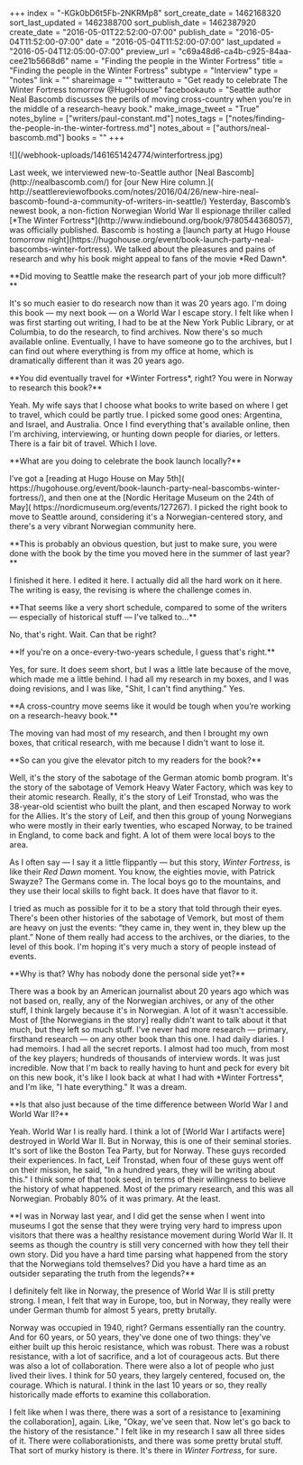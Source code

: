 +++
index = "-KGk0bD6t5Fb-2NKRMp8"
sort_create_date = 1462168320
sort_last_updated = 1462388700
sort_publish_date = 1462387920
create_date = "2016-05-01T22:52:00-07:00"
publish_date = "2016-05-04T11:52:00-07:00"
date = "2016-05-04T11:52:00-07:00"
last_updated = "2016-05-04T12:05:00-07:00"
preview_url = "c69a48d6-ca4b-c925-84aa-cee21b5668d6"
name = "Finding the people in the Winter Fortress"
title = "Finding the people in the Winter Fortress"
subtype = "Interview"
type = "notes"
link = ""
shareimage = ""
twitterauto = "Get ready to celebrate The Winter Fortress tomorrow @HugoHouse"
facebookauto = "Seattle author Neal Bascomb discusses the perils of moving cross-country when you're in the middle of a research-heavy book."
make_image_tweet = "True"
notes_byline = ["writers/paul-constant.md"]
notes_tags = ["notes/finding-the-people-in-the-winter-fortress.md"]
notes_about = ["authors/neal-bascomb.md"]
books = ""
+++
<p class="image-left">![](/webhook-uploads/1461651424774/winterfortress.jpg)</p>

<p class="intro">Last week, we interviewed new-to-Seattle author [Neal Bascomb](http://nealbascomb.com/) for [our New Hire column.]( http://seattlereviewofbooks.com/notes/2016/04/26/new-hire-neal-bascomb-found-a-community-of-writers-in-seattle/) Yesterday, Bascomb’s newest book, a non-fiction Norwegian World War II espionage thriller called [*The Winter Fortress*](http://www.indiebound.org/book/9780544368057), was officially published. Bascomb is hosting a [launch party at Hugo House tomorrow night](https://hugohouse.org/event/book-launch-party-neal-bascombs-winter-fortress). We talked about the pleasures and pains of research and why his book might appeal to fans of the movie *Red Dawn*.</p>

<p class="noindent">**Did moving to Seattle make the research part of your job more difficult?**</p>

<p class="noindent">It's so much easier to do research now than it was 20 years ago. I'm doing this book — my next book — on a World War I escape story. I felt like when I was first starting out writing, I had to be at the New York Public Library, or at Columbia, to do the research, to find archives. Now there's so much available online. Eventually, I have to have someone go to the archives, but I can find out where everything is from my office at home, which is dramatically different than it was 20 years ago.</p> 

<p class="noindent">**You did eventually travel for *Winter Fortress*, right? You were in Norway to research this book?**</p>

<p class="noindent">Yeah. My wife says that I choose what books to write based on where I get to travel, which could be partly true. I picked some good ones: Argentina, and Israel, and Australia. Once I find everything that's available online, then I'm archiving, interviewing, or hunting down people for diaries, or letters. There is a fair bit of travel. Which I love.</p>

<p class="noindent">**What are you doing to celebrate the book launch locally?**</p>

<p class="noindent">I’ve got a [reading at Hugo House on May 5th]( https://hugohouse.org/event/book-launch-party-neal-bascombs-winter-fortress/), and then one at the [Nordic Heritage Museum on the 24th of May]( https://nordicmuseum.org/events/127267). I picked the right book to move to Seattle around, considering it's a Norwegian-centered story, and there's a very vibrant Norwegian community here. </p>

<p class="noindent">**This is probably an obvious question, but just to make sure, you were done with the book by the time you moved here in the summer of last year?**</p>

<p class="noindent">I finished it here. I edited it here. I actually did all the hard work on it here. The writing is easy, the revising is where the challenge comes in.</p>

<p class="noindent">**That seems like a very short schedule, compared to some of the writers — especially of historical stuff — I've talked to...**</p>

<p class="noindent">No, that's right. Wait. Can that be right?</p>

<p class="noindent">**If you're on a once-every-two-years schedule, I guess that's right.**</p>

<p class="noindent">Yes, for sure. It does seem short, but I was a little late because of the move, which made me a little behind. I had all my research in my boxes, and I was doing revisions, and I was like, "Shit, I can't find anything." Yes.</p>

<p class="noindent">**A cross-country move seems like it would be tough when you’re working on a research-heavy book.**</p>

<p class="noindent">The moving van had most of my research, and then I brought my own boxes, that critical research, with me because I didn't want to lose it.</p>

<p class="noindent">**So can you give the elevator pitch to my readers for the book?**</p>

<p class="noindent">Well, it's the story of the sabotage of the German atomic bomb program. It's the story of the sabotage of Vemork Heavy Water Factory, which was key to their atomic research. Really, it's the story of Leif Tronstad, who was the 38-year-old scientist who built the plant, and then escaped Norway to work for the Allies. It's the story of Leif, and then this group of young Norwegians who were mostly in their early twenties, who escaped Norway, to be trained in England, to come back and fight. A lot of them were local boys to the area.</p> 

As I often say — I say it a little flippantly — but this story, *Winter Fortress*, is like their *Red Dawn* moment. You know, the eighties movie, with Patrick Swayze? The Germans come in. The local boys go to the mountains, and they use their local skills to fight back. It does have that flavor to it.

I tried as much as possible for it to be a story that told through their eyes. There's been other histories of the sabotage of Vemork, but most of them are heavy on just the events: “they came in, they went in, they blew up the plant.” None of them really had access to the archives, or the diaries, to the level of this book. I'm hoping it's very much a story of people instead of events.

<p class="noindent">**Why is that? Why has nobody done the personal side yet?**</p>

<p class="noindent">There was a book by an American journalist about 20 years ago which was not based on, really, any of the Norwegian archives, or any of the other stuff, I think largely because it's in Norwegian. A lot of it wasn't accessible. Most of [the Norwegians in the story] really didn't want to talk about it that much, but they left so much stuff. I've never had more research — primary, firsthand research — on any other book than this one. I had daily diaries. I had memoirs. I had all the secret reports. I almost had too much, from most of the key players; hundreds of thousands of interview words. It was just incredible. Now that I'm back to really having to hunt and peck for every bit on this new book, it's like I look back at what I had with *Winter Fortress*, and I'm like, "I hate everything." It was a dream.</p>

<p class="noindent">**Is that also just because of the time difference between World War I and World War II?**</p>

<p class="noindent">Yeah. World War I is really hard. I think a lot of [World War I artifacts were] destroyed in World War II. But in Norway, this is  one of their seminal stories. It's sort of like the Boston Tea Party, but for Norway. These guys recorded their experiences. In fact, Leif Tronstad, when four of these guys went off on their mission, he said, "In a hundred years, they will be writing about this." I think some of that took seed, in terms of their willingness to believe the history of what happened. Most of the primary research, and this was all Norwegian. Probably 80% of it was primary. At the least.</p>

<p class="noindent">**I was in Norway last year, and I did get the sense when I went into museums I got the sense that they were trying very hard to impress upon visitors that there was a healthy resistance movement during World War II. It seems as though the country is still very concerned with how they tell their own story. Did you have a hard time parsing what happened from the story that the Norwegians told themselves? Did you have a hard time as an outsider separating the truth from the legends?**</p>

<p class="noindent">I definitely felt like in Norway, the presence of World War II is still pretty strong. I mean, I felt that way in Europe, too, but in Norway, they really were under German thumb for almost 5 years, pretty brutally.</p>

Norway was occupied in 1940, right? Germans essentially ran the country. And for 60 years, or 50 years, they've done one of two things: they've either built up this heroic resistance, which was robust. There was a robust resistance, with a lot of sacrifice, and a lot of courageous acts. But there was also a lot of collaboration. There were also a lot of people who just lived their lives. I think for 50 years, they largely centered, focused on, the courage. Which is natural. I think in the last 10 years or so, they really historically made efforts to examine this collaboration.

I felt like when I was there, there was a sort of a resistance to [examining the collaboration], again. Like, "Okay, we've seen that. Now let's go back to the history of the resistance." I felt like in my research I saw all three sides of it. There were collaborationists, and there was some pretty brutal stuff. That sort of murky history is there. It's there in *Winter Fortress*, for sure. 





